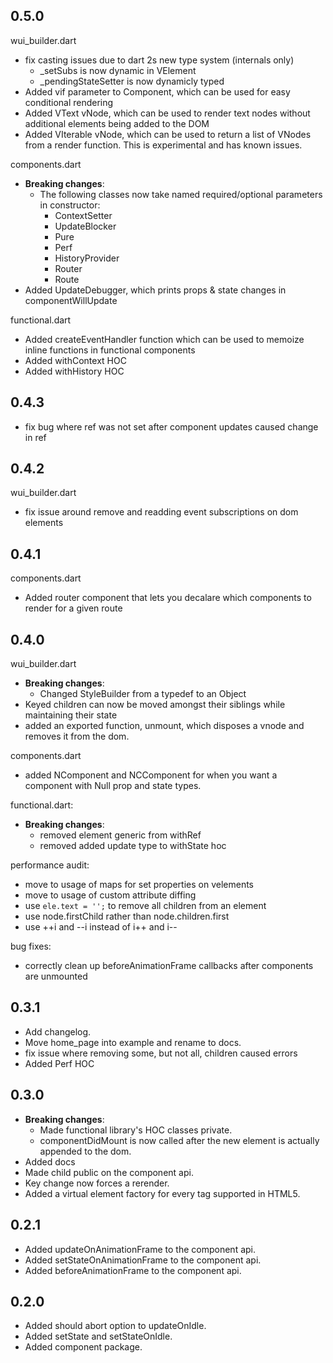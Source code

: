 ## 0.5.0

wui_builder.dart

* fix casting issues due to dart 2s new type system (internals only)
  * _setSubs is now dynamic in VElement
  * _pendingStateSetter is now dynamicly typed 
* Added vif parameter to Component, which can be used for easy conditional rendering
* Added VText vNode, which can be used to render text nodes without additional elements being added to the DOM
* Added VIterable vNode, which can be used to return a list of VNodes from a render function. This is experimental and has known issues.

components.dart

* **Breaking changes**:
  * The following classes now take named required/optional parameters in constructor:
    * ContextSetter
    * UpdateBlocker
    * Pure
    * Perf
    * HistoryProvider
    * Router
    * Route
* Added UpdateDebugger, which prints props & state changes in componentWillUpdate

functional.dart

* Added createEventHandler function which can be used to memoize inline functions in functional components
* Added withContext HOC
* Added withHistory HOC

## 0.4.3

* fix bug where ref was not set after component updates caused change in ref

## 0.4.2

wui_builder.dart

* fix issue around remove and readding event subscriptions on dom elements

## 0.4.1

components.dart

* Added router component that lets you decalare which components to render for a given route

## 0.4.0

wui_builder.dart

* **Breaking changes**:
  * Changed StyleBuilder from a typedef to an Object
* Keyed children can now be moved amongst their siblings while maintaining their state
* added an exported function, unmount, which disposes a vnode and removes it from the dom.

components.dart

* added NComponent and NCComponent for when you want a component with Null prop and state types.

functional.dart:

* **Breaking changes**:
  * removed element generic from withRef
  * removed added update type to withState hoc

performance audit:

* move to usage of maps for set properties on velements
* move to usage of custom attribute diffing
* use `ele.text = '';` to remove all children from an element
* use node.firstChild rather than node.children.first
* use ++i and --i instead of i++ and i--

bug fixes:

* correctly clean up beforeAnimationFrame callbacks after components are unmounted

## 0.3.1

* Add changelog.
* Move home_page into example and rename to docs.
* fix issue where removing some, but not all, children caused errors
* Added Perf HOC

## 0.3.0

* **Breaking changes**:
  * Made functional library's HOC classes private.
  * componentDidMount is now called after the new element is actually appended to the dom.
* Added docs
* Made child public on the component api.
* Key change now forces a rerender.
* Added a virtual element factory for every tag supported in HTML5.

## 0.2.1

* Added updateOnAnimationFrame to the component api.
* Added setStateOnAnimationFrame to the component api.
* Added beforeAnimationFrame to the component api.

## 0.2.0

* Added should abort option to updateOnIdle.
* Added setState and setStateOnIdle.
* Added component package.